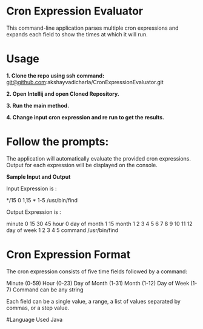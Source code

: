 # Cron Expression Evaluator
This command-line application parses multiple cron expressions and expands each field to show the times at which it will run.

# Usage
**1. Clone the repo using ssh command:**  
git@github.com:akshayvadicharla/CronExpressionEvaluator.git


**2. Open Intellij and open Cloned Repository.**

**3. Run the main method.**

**4. Change input cron expression and re run to get the results.**


# Follow the prompts:

The application will automatically evaluate the provided cron expressions.
Output for each expression will be displayed on the console.

**Sample Input and Output**

Input Expression is : 

*/15 0 1,15 * 1-5 /usr/bin/find

Output Expression is :

minute         0 15 30 45
hour           0
day of month   1 15
month          1 2 3 4 5 6 7 8 9 10 11 12
day of week    1 2 3 4 5
command        /usr/bin/find

# Cron Expression Format
The cron expression consists of five time fields followed by a command:

Minute (0-59)
Hour (0-23)
Day of Month (1-31)
Month (1-12)
Day of Week (1-7)
Command can be any string

Each field can be a single value, a range, a list of values separated by commas, or a step value.

#Language Used
Java 